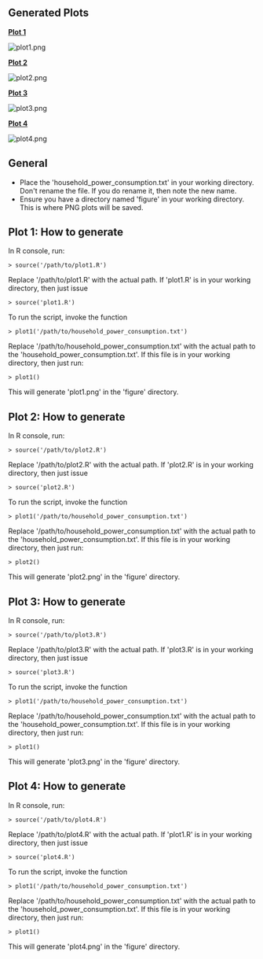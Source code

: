 ## Generated Plots
**[Plot 1](/figure/plot1.png)**

![plot1.png](/figure/plot1.png)

**[Plot 2](/figure/plot2.png)**

![plot2.png](/figure/plot2.png)

**[Plot 3](/figure/plot3.png)**

![plot3.png](/figure/plot3.png)

**[Plot 4](/figure/plot4.png)**

![plot4.png](/figure/plot4.png)



## General 
* Place the 'household_power_consumption.txt' in your working directory. Don't rename the file. If you do rename it, then note the new name.
* Ensure you have a directory named 'figure' in your working directory. This is where PNG plots will be saved.


## Plot 1: How to generate
In R console, run:

	> source('/path/to/plot1.R') 
	
	
Replace '/path/to/plot1.R' with the actual path. If 'plot1.R' is in your working directory, then just issue 
	
	> source('plot1.R')
	
To run the script, invoke the function

	> plot1('/path/to/household_power_consumption.txt')
	
Replace '/path/to/household_power_consumption.txt' with the actual path to the 'household_power_consumption.txt'. If this file is in your working directory,
then just run:

	> plot1()
	
This will generate 'plot1.png' in the 'figure' directory.
		

## Plot 2: How to generate
In R console, run:

	> source('/path/to/plot2.R') 
	
	
Replace '/path/to/plot2.R' with the actual path. If 'plot2.R' is in your working directory, then just issue 
	
	> source('plot2.R')
	
To run the script, invoke the function

	> plot1('/path/to/household_power_consumption.txt')
	
Replace '/path/to/household_power_consumption.txt' with the actual path to the 'household_power_consumption.txt'. If this file is in your working directory,
then just run:

	> plot2()
	
This will generate 'plot2.png' in the 'figure' directory.


## Plot 3: How to generate
In R console, run:

	> source('/path/to/plot3.R') 
	
	
Replace '/path/to/plot3.R' with the actual path. If 'plot3.R' is in your working directory, then just issue 
	
	> source('plot3.R')
	
To run the script, invoke the function

	> plot1('/path/to/household_power_consumption.txt')
	
Replace '/path/to/household_power_consumption.txt' with the actual path to the 'household_power_consumption.txt'. If this file is in your working directory,
then just run:

	> plot1()
	
This will generate 'plot3.png' in the 'figure' directory.


## Plot 4: How to generate
In R console, run:

	> source('/path/to/plot4.R') 
	
	
Replace '/path/to/plot4.R' with the actual path. If 'plot1.R' is in your working directory, then just issue 
	
	> source('plot4.R')
	
To run the script, invoke the function

	> plot1('/path/to/household_power_consumption.txt')
	
Replace '/path/to/household_power_consumption.txt' with the actual path to the 'household_power_consumption.txt'. If this file is in your working directory,
then just run:

	> plot1()
	
This will generate 'plot4.png' in the 'figure' directory.
